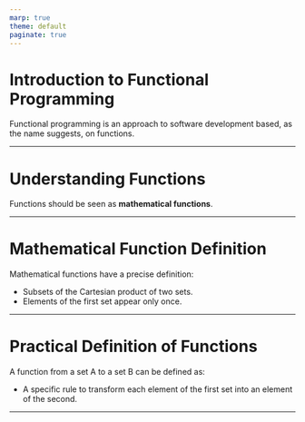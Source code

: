 ```yaml
---
marp: true
theme: default
paginate: true
---
```


# Introduction to Functional Programming

Functional programming is an approach to software development based, as the name suggests, on functions.

---

# Understanding Functions

Functions should be seen as **mathematical functions**.

---

# Mathematical Function Definition

Mathematical functions have a precise definition:
- Subsets of the Cartesian product of two sets.
- Elements of the first set appear only once.

---

# Practical Definition of Functions

A function from a set A to a set B can be defined as:
- A specific rule to transform each element of the first set into an element of the second.

---